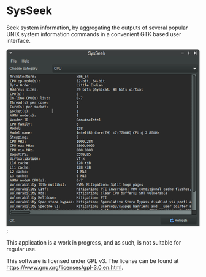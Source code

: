 # SysSeek

Seek system information, by aggregating the outputs of several popular UNIX system
information commands in a convenient GTK based user interface.

![User Interface screen-shot](ui-screenshot.png);

This application is a work in progress, and as such, is not suitable for regular use.

This software is licensed under GPL v3. The license can be found at https://www.gnu.org/licenses/gpl-3.0.en.html.
